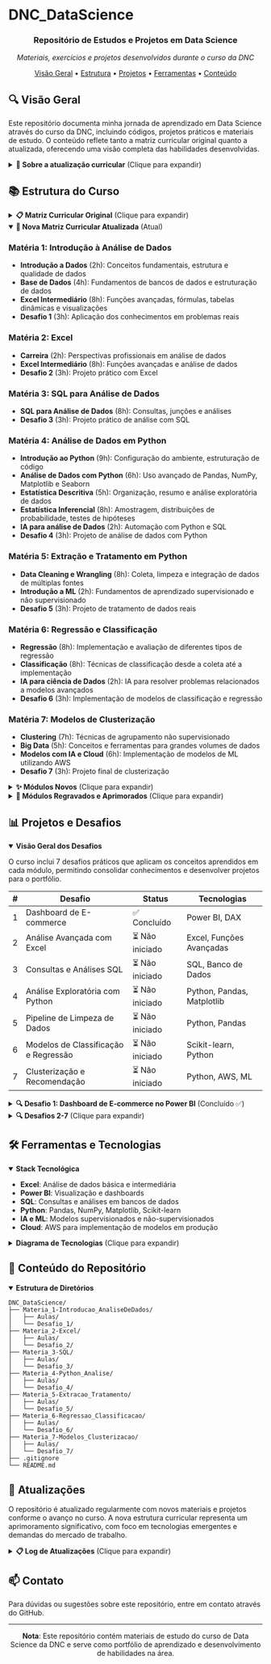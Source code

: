# DNC_DataScience

<div align="center">
  <h3>Repositório de Estudos e Projetos em Data Science</h3>
  <p><i>Materiais, exercícios e projetos desenvolvidos durante o curso da DNC</i></p>
</div>

<p align="center">
  <a href="#-visão-geral">Visão Geral</a> •
  <a href="#-estrutura-do-curso">Estrutura</a> •
  <a href="#-projetos-e-desafios">Projetos</a> •
  <a href="#-ferramentas">Ferramentas</a> •
  <a href="#-conteúdo">Conteúdo</a>
</p>

## 🔍 Visão Geral

Este repositório documenta minha jornada de aprendizado em Data Science através do curso da DNC, incluindo códigos, projetos práticos e materiais de estudo. O conteúdo reflete tanto a matriz curricular original quanto a atualizada, oferecendo uma visão completa das habilidades desenvolvidas.

<details>
<summary><b>🌟 Sobre a atualização curricular</b> (Clique para expandir)</summary>

> **Observação importante**: Este repositório está em processo de atualização para refletir a nova matriz curricular. Os materiais de ambas as versões (original e atualizada) serão disponibilizados na medida do possível.

### Por que essa atualização é importante?

1️⃣ **Conteúdo alinhado com o mercado**
- Módulos revisados para refletir tendências e exigências das empresas
- Foco em habilidades práticas valorizadas pelos empregadores

2️⃣ **Carga horária otimizada**
- Maior profundidade em Python, IA, Estatística e Machine Learning
- Distribuição de tempo baseada na relevância dos tópicos para o mercado atual

3️⃣ **Aprendizado prático e direcionado**
- Cases reais de empresas para aplicação imediata dos conhecimentos
- Materiais didáticos atualizados com as mais recentes ferramentas e técnicas
- Projetos que simulam desafios reais do dia a dia de um cientista de dados

</details>

## 📚 Estrutura do Curso

<details>
<summary><b>📋 Matriz Curricular Original</b> (Clique para expandir)</summary>

### Matéria 1: Introdução à Análise de Dados
- **Base de Dados** (4h)
- **Excel Intermediário** (8h)
- **Power BI** (8h)
- **Desafio 1** (3h)

### Matéria 2: Power BI
- **Carreira** (2h)
- **Excel Intermediário** (8h)
- **Desafio 2** (3h)

### Matéria 3: SQL para Análise de Dados
- **SQL para Análise de Dados** (8h)
- **Desafio 3** (3h)

### Matéria 4: Análise de Regressão em Python
- **Introdução ao Python** (12h)
- **Análise de Dados com Python** (6h)
- **CRISP-DM** (11h)
- **Desafio 4** (3h)

### Matéria 5: Extração e Tratamento em Python
- **Data Cleaning e Wrangling** (8h)
- **Desafio 5** (3h)

### Matéria 6: Modelos de Classificação
- **Regressão** (7h)
- **Classificação** (5h)
- **Desafio 6** (3h)

### Matéria 7: Modelos de Clusterização
- **Clustering** (7h)
- **Sistemas de Recomendação** (6h)
- **Big Data** (5h)
- **Modelos** (3h)
- **Desafio 7** (3h)
</details>

<details open>
<summary><b>🚀 Nova Matriz Curricular Atualizada</b> (Atual)</summary>

### Matéria 1: Introdução à Análise de Dados
- **Introdução a Dados** (2h): Conceitos fundamentais, estrutura e qualidade de dados
- **Base de Dados** (4h): Fundamentos de bancos de dados e estruturação de dados
- **Excel Intermediário** (8h): Funções avançadas, fórmulas, tabelas dinâmicas e visualizações
- **Desafio 1** (3h): Aplicação dos conhecimentos em problemas reais

### Matéria 2: Excel
- **Carreira** (2h): Perspectivas profissionais em análise de dados
- **Excel Intermediário** (8h): Funções avançadas e análise de dados
- **Desafio 2** (3h): Projeto prático com Excel

### Matéria 3: SQL para Análise de Dados
- **SQL para Análise de Dados** (8h): Consultas, junções e análises
- **Desafio 3** (3h): Projeto prático de análise com SQL

### Matéria 4: Análise de Dados em Python
- **Introdução ao Python** (9h): Configuração do ambiente, estruturação de código
- **Análise de Dados com Python** (6h): Uso avançado de Pandas, NumPy, Matplotlib e Seaborn
- **Estatística Descritiva** (5h): Organização, resumo e análise exploratória de dados
- **Estatística Inferencial** (8h): Amostragem, distribuições de probabilidade, testes de hipóteses
- **IA para análise de Dados** (2h): Automação com Python e SQL
- **Desafio 4** (3h): Projeto de análise de dados com Python

### Matéria 5: Extração e Tratamento em Python
- **Data Cleaning e Wrangling** (8h): Coleta, limpeza e integração de dados de múltiplas fontes
- **Introdução a ML** (2h): Fundamentos de aprendizado supervisionado e não supervisionado
- **Desafio 5** (3h): Projeto de tratamento de dados reais

### Matéria 6: Regressão e Classificação
- **Regressão** (8h): Implementação e avaliação de diferentes tipos de regressão
- **Classificação** (8h): Técnicas de classificação desde a coleta até a implementação
- **IA para ciência de Dados** (2h): IA para resolver problemas relacionados a modelos avançados
- **Desafio 6** (3h): Implementação de modelos de classificação e regressão

### Matéria 7: Modelos de Clusterização
- **Clustering** (7h): Técnicas de agrupamento não supervisionado
- **Big Data** (5h): Conceitos e ferramentas para grandes volumes de dados
- **Modelos com IA e Cloud** (6h): Implementação de modelos de ML utilizando AWS
- **Desafio 7** (3h): Projeto final de clusterização
</details>

<details>
<summary><b>✨ Módulos Novos</b> (Clique para expandir)</summary>

1. **Introdução a Dados** (2h)
   - Conceitos fundamentais e estrutura de dados
   - Qualidade de dados e ferramentas essenciais
   - Rotina dos profissionais de dados

2. **Estatística Descritiva** (5h)
   - Organização e resumo de dados
   - Análise exploratória com medidas estatísticas
   - Técnicas de visualização de dados

3. **Estatística Inferencial** (8h)
   - Seleção de amostras e distribuições de probabilidade
   - Intervalos de confiança e testes de hipóteses
   - Análise de relações entre variáveis

4. **IA para Análise de Dados** (2h)
   - Automação de análises com Python e SQL
   - Técnicas de IA aplicadas à análise de dados

5. **Introdução a ML** (2h)
   - Fundamentos de aprendizado supervisionado e não supervisionado
   - Preparação de dados para machine learning

6. **IA para Ciência de Dados** (2h)
   - Aplicações de IA para modelos avançados
   - Otimização de regressão e classificação com IA

7. **Modelos com IA e Cloud** (6h)
   - Implementação de modelos de ML na AWS
   - Desenvolvimento de pipelines escaláveis
   - Integração de IA e computação em nuvem
</details>

<details>
<summary><b>🔄 Módulos Regravados e Aprimorados</b> (Clique para expandir)</summary>

1. **Introdução a Python** (9h)
   - Configuração do ambiente de desenvolvimento
   - Estruturação de código e boas práticas
   - Manipulação de listas e variáveis compostas
   - Projetos práticos com Pandas e NumPy

2. **Análise de Dados com Python** (6h)
   - Uso avançado de Pandas e NumPy
   - Visualização com Matplotlib e Seaborn
   - Identificação de padrões em dados

3. **Data Cleaning e Wrangling** (8h)
   - Coleta e integração de dados de múltiplas fontes
   - Técnicas de limpeza e garantia de qualidade
   - Engenharia de features para modelagem preditiva
   - Otimização do fluxo de trabalho com grandes volumes

4. **Classificação** (8h)
   - Coleta e preparação de dados para classificação
   - Seleção, treinamento e ajuste de modelos
   - Validação e implementação de classificadores

5. **Regressão** (8h)
   - Regressão linear simples e múltipla
   - Otimização de hiperparâmetros
   - Avaliação e implementação de modelos de regressão
</details>

## 📊 Projetos e Desafios

<details open>
<summary><b>Visão Geral dos Desafios</b></summary>

O curso inclui 7 desafios práticos que aplicam os conceitos aprendidos em cada módulo, permitindo consolidar conhecimentos e desenvolver projetos para o portfólio.

| # | Desafio | Status | Tecnologias |
|---|---------|--------|-------------|
| 1 | Dashboard de E-commerce | ✅ Concluído | Power BI, DAX |
| 2 | Análise Avançada com Excel | ⏳ Não iniciado | Excel, Funções Avançadas |
| 3 | Consultas e Análises SQL | ⏳ Não iniciado | SQL, Banco de Dados |
| 4 | Análise Exploratória com Python | ⏳ Não iniciado | Python, Pandas, Matplotlib |
| 5 | Pipeline de Limpeza de Dados | ⏳ Não iniciado | Python, Pandas |
| 6 | Modelos de Classificação e Regressão | ⏳ Não iniciado | Scikit-learn, Python |
| 7 | Clusterização e Recomendação | ⏳ Não iniciado | Python, AWS, ML |

</details>

<details>
<summary><b>🔍 Desafio 1: Dashboard de E-commerce no Power BI</b> (Concluído ✅)</summary>

**Objetivo**: Criar um dashboard no Power BI para analisar os resultados de um e-commerce e prever tendências futuras.

**Descrição**: Neste desafio, desenvolvi um dashboard interativo no Power BI para analisar dados de vendas de um e-commerce. O arquivo RID190616_Desafio01.pbix contém a solução desenvolvida, que inclui:

1) **Análise de vendas por período**:
   - Visualização de tendências temporais
   - Comparação de desempenho entre diferentes períodos

2) **Segmentação de clientes**:
   - Análise por região geográfica
   - Categorização por comportamento de compra

3) **Performance de produtos**:
   - Identificação dos produtos mais vendidos
   - Análise de margens de lucro por categoria

4) **Indicadores de desempenho (KPIs)**:
   - Taxa de conversão
   - Ticket médio
   - Faturamento total

5) **Previsões futuras**:
   - Utilização de ferramentas de análise preditiva do Power BI
   - Projeção de vendas para os próximos períodos

**Habilidades desenvolvidas**:
- Importação e tratamento de dados no Power BI
- Criação de medidas e cálculos avançados com DAX
- Desenvolvimento de visualizações interativas
- Implementação de modelos preditivos simples
- Apresentação de insights de negócios
</details>

<details>
<summary><b>🔍 Desafios 2-7</b> (Clique para expandir)</summary>

### 🔍 Desafio 2: Análise avançada com Excel (⏳ Não iniciado)

**Objetivo**: Desenvolver análises complexas utilizando recursos avançados do Excel.

**Descrição**: Este desafio envolverá o uso de funções avançadas do Excel, como PROCV, SOMASE, tabelas dinâmicas, e ferramentas de análise estatística para extrair insights de conjuntos de dados empresariais.

### 🔍 Desafio 3: Consultas e análises com SQL (⏳ Não iniciado)

**Objetivo**: Criar consultas SQL para extrair informações relevantes de bancos de dados relacionais.

**Descrição**: Desenvolvimento de consultas SQL para resolver problemas de negócios, incluindo junções complexas, subconsultas, funções de agregação e análise de dados temporais.

### 🔍 Desafio 4: Análise exploratória com Python (⏳ Não iniciado)

**Objetivo**: Realizar uma análise exploratória completa utilizando Python e suas bibliotecas de análise de dados.

**Descrição**: Utilizando Pandas, NumPy, Matplotlib e Seaborn, exploração de um conjunto de dados, identificação de padrões, realização de testes estatísticos e apresentação de conclusões baseadas em dados.

### 🔍 Desafio 5: Limpeza e preparação de dados (⏳ Não iniciado)

**Objetivo**: Desenvolver um pipeline completo de limpeza e preparação de dados para análise.

**Descrição**: Foco nas técnicas de data cleaning e wrangling, incluindo tratamento de valores ausentes, detecção de outliers, normalização de dados e engenharia de features.

### 🔍 Desafio 6: Modelos de classificação e regressão (⏳ Não iniciado)

**Objetivo**: Implementar e avaliar modelos de classificação e regressão para resolver problemas de negócios.

**Descrição**: Desenvolvimento de modelos preditivos utilizando algoritmos de classificação e regressão, otimização de hiperparâmetros, avaliação do desempenho dos modelos e interpretação dos resultados.

### 🔍 Desafio 7: Clusterização e sistemas de recomendação (⏳ Não iniciado)

**Objetivo**: Criar modelos de clusterização e sistemas de recomendação utilizando técnicas avançadas de machine learning.

**Descrição**: Implementação de algoritmos de clusterização para segmentação de clientes e desenvolvimento de sistemas de recomendação baseados em conteúdo e filtragem colaborativa, além de exploração de conceitos de Big Data e implementação de modelos em ambientes de nuvem.
</details>

## 🛠️ Ferramentas e Tecnologias

<details open>
<summary><b>Stack Tecnológica</b></summary>

- **Excel**: Análise de dados básica e intermediária
- **Power BI**: Visualização e dashboards
- **SQL**: Consultas e análises em bancos de dados
- **Python**: Pandas, NumPy, Matplotlib, Scikit-learn
- **IA e ML**: Modelos supervisionados e não-supervisionados
- **Cloud**: AWS para implementação de modelos em produção
</details>

<details>
<summary><b>Diagrama de Tecnologias</b> (Clique para expandir)</summary>

```mermaid
graph TD
    A[Data Science] --> B[Análise de Dados]
    A --> C[Machine Learning]
    A --> D[Big Data]
    
    B --> E[Excel]
    B --> F[SQL]
    B --> G[Python - Pandas/NumPy]
    B --> H[Visualização - Matplotlib/Seaborn]
    
    C --> I[Modelos Supervisionados]
    C --> J[Modelos Não-Supervisionados]
    C --> K[IA Aplicada]
    
    I --> L[Regressão]
    I --> M[Classificação]
    
    J --> N[Clustering]
    J --> O[Redução de Dimensionalidade]
    
    D --> P[Cloud Computing - AWS]
    D --> Q[Processamento Distribuído]
    
    K --> R[AutoML]
    K --> S[Deep Learning]
```
</details>

## 📝 Conteúdo do Repositório

<details open>
<summary><b>Estrutura de Diretórios</b></summary>

```
DNC_DataScience/
├── Materia_1-Introducao_AnaliseDeDados/
│   ├── Aulas/
│   └── Desafio_1/
├── Materia_2-Excel/
│   ├── Aulas/
│   └── Desafio_2/
├── Materia_3-SQL/
│   ├── Aulas/
│   └── Desafio_3/
├── Materia_4-Python_Analise/
│   ├── Aulas/
│   └── Desafio_4/
├── Materia_5-Extracao_Tratamento/
│   ├── Aulas/
│   └── Desafio_5/
├── Materia_6-Regressao_Classificacao/
│   ├── Aulas/
│   └── Desafio_6/
├── Materia_7-Modelos_Clusterizacao/
│   ├── Aulas/
│   └── Desafio_7/
├── .gitignore
└── README.md
```
</details>

## 🔄 Atualizações

O repositório é atualizado regularmente com novos materiais e projetos conforme o avanço no curso. A nova estrutura curricular representa um aprimoramento significativo, com foco em tecnologias emergentes e demandas do mercado de trabalho.

<details>
<summary><b>📋 Log de Atualizações</b> (Clique para expandir)</summary>

- **Março/2025**: Atualização do README com nova estrutura dinâmica
- **Fevereiro/2025**: Conclusão do Desafio 1 - Dashboard de E-commerce
- **Janeiro/2025**: Início do curso e configuração do repositório
</details>

## 📫 Contato

Para dúvidas ou sugestões sobre este repositório, entre em contato através do GitHub.

---

<div align="center">
  <p><b>Nota</b>: Este repositório contém materiais de estudo do curso de Data Science da DNC e serve como portfólio de aprendizado e desenvolvimento de habilidades na área.</p>
</div>